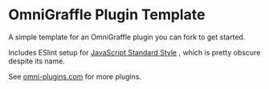 # OmniGraffle Plugin Template

A simple template for an OmniGraffle plugin you can fork to get started. 

Includes ESlint setup for [JavaScript Standard Style](https://standardjs.com) , which is pretty obscure despite its name. 

See [omni-plugins.com](http://omni-plugins.com) for more plugins.